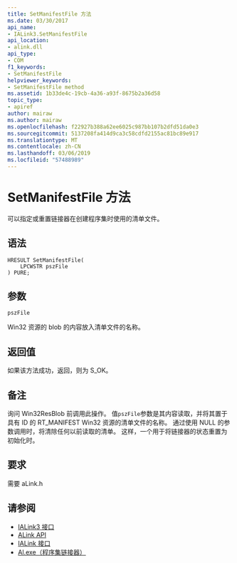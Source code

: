 ```yaml
---
title: SetManifestFile 方法
ms.date: 03/30/2017
api_name:
- IALink3.SetManifestFile
api_location:
- alink.dll
api_type:
- COM
f1_keywords:
- SetManifestFile
helpviewer_keywords:
- SetManifestFile method
ms.assetid: 1b33de4c-19cb-4a36-a93f-8675b2a36d58
topic_type:
- apiref
author: mairaw
ms.author: mairaw
ms.openlocfilehash: f22927b388a62ee6025c987bb107b2dfd51da0e3
ms.sourcegitcommit: 5137208fa414d9ca3c58cdfd2155ac81bc89e917
ms.translationtype: MT
ms.contentlocale: zh-CN
ms.lasthandoff: 03/06/2019
ms.locfileid: "57488989"
---
```

# <a name="setmanifestfile-method"></a>SetManifestFile 方法
可以指定或重置链接器在创建程序集时使用的清单文件。  
  
## <a name="syntax"></a>语法  
  
```  
HRESULT SetManifestFile(  
    LPCWSTR pszFile  
) PURE;  
```  
  
## <a name="parameters"></a>参数  
 `pszFile`  
  
 Win32 资源的 blob 的内容放入清单文件的名称。  
  
## <a name="return-value"></a>返回值  
 如果该方法成功，返回，则为 S_OK。  
  
## <a name="remarks"></a>备注  
 询问 Win32ResBlob 前调用此操作。 值`pszFile`参数是其内容读取，并将其置于具有 ID 的 RT_MANIFEST Win32 资源的清单文件的名称。 通过使用 NULL 的参数调用时，将清除任何以前读取的清单。 这样，一个用于将链接器的状态重置为初始化时。  
  
## <a name="requirements"></a>要求  
 需要 aLink.h  
  
## <a name="see-also"></a>请参阅
- [IALink3 接口](../../../../docs/framework/unmanaged-api/alink/ialink3-interface.md)
- [ALink API](../../../../docs/framework/unmanaged-api/alink/index.md)
- [IALink 接口](../../../../docs/framework/unmanaged-api/alink/ialink-interface.md)
- [Al.exe（程序集链接器）](../../../../docs/framework/tools/al-exe-assembly-linker.md)
